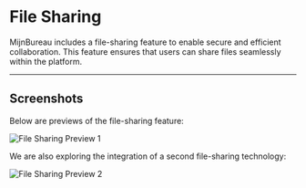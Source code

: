 # File Sharing

MijnBureau includes a file-sharing feature to enable secure and efficient collaboration. This feature ensures that users can share files seamlessly within the platform.

---

## Screenshots

Below are previews of the file-sharing feature:

![File Sharing Preview 1](/img/features/filestorage.png)

We are also exploring the integration of a second file-sharing technology:

![File Sharing Preview 2](/img/features/filestorage2.png)
